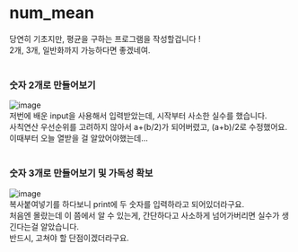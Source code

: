 # num_mean
당연히 기초지만, 평균을 구하는 프로그램을 작성할겁니다 !<br>
2개, 3개, 일반화까지 가능하다면 좋겠네여.<br>
<br>
### 숫자 2개로 만들어보기
![image](https://github.com/user-attachments/assets/5dc16fbc-bf7c-4cde-ac2e-7e7e453fc623)<br>
저번에 배운 input을 사용해서 입력받았는데, 시작부터 사소한 실수를 했습니다.<br>
사칙연산 우선순위를 고려하지 않아서 a+(b/2)가 되어버렸고, (a+b)/2로 수정했어요.<br>
이때부터 오늘 열받을 걸 알았어야했는데...<br>
<br>
### 숫자 3개로 만들어보기 및 가독성 확보
![image](https://github.com/user-attachments/assets/5e15203a-08b5-4f6f-94d2-468f9e6cd889)<br>
복사붙여넣기를 하다보니 print에 두 숫자를 입력하라고 되어있더라구요.<br>
처음엔 몰랐는데 이 쯤에서 알 수 있는게, 간단하다고 사소하게 넘어가버리면 실수가 생긴다는걸 알았습니다.<br>
반드시, 고쳐야 할 단점이겠더라구요.<br>

